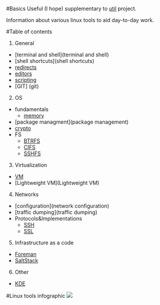 #Basics
Useful (I hope) supplementary to [util](https://github.com/kiemlicz/util) project.

Information about various linux tools to aid day-to-day work.

#Table of contents
1. General
 * [terminal and shell](terminal and shell)
 * [shell shortcuts](shell shortcuts)
 * [redirects](redirects)
 * [editors](editors)
 * [scripting](scripting)
 * [GIT] (git)
2. OS
 * fundamentals
    * [memory](memory)
 * [package managment](package management)
 * [crypto](crypto)
 * FS
    * [BTRFS](btrfs)
    * [CIFS](cifs)
    * [SSHFS](sshfs)
3. Virtualization
 * [VM](vm)
 * [Lightweight VM](Lightweight VM)
4. Networks
 * [configuration](network configuration)
 * [traffic dumping](traffic dumping)
 * Protocols&Implementations
    * [SSH](ssh)
    * [SSL](ssl)
5. Infrastructure as a code
 * [Foreman](Foreman)
 * [SaltStack](saltstack)
6. Other
 * [KDE](kde)

#Linux tools infographic
![](http://brendangregg.com/Perf/linux_perf_tools_full.png)